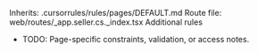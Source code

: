 Inherits: .cursorrules/rules/pages/DEFAULT.md
Route file: web/routes/_app.seller.cs._index.tsx
Additional rules
- TODO: Page-specific constraints, validation, or access notes.
